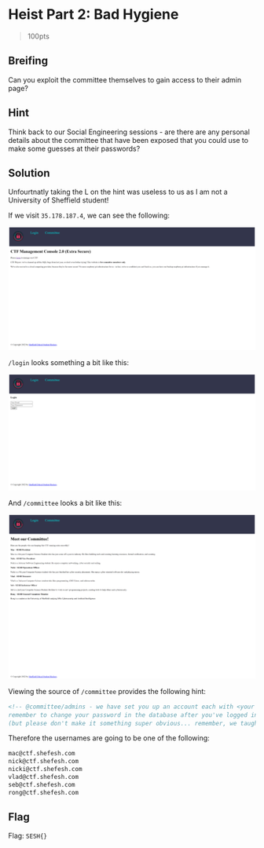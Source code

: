 # Heist Part 2: Bad Hygiene
> 100pts

## Breifing
Can you exploit the committee themselves to gain access to their admin page?

## Hint
Think back to our Social Engineering sessions - are there are any personal details about the committee that have been exposed that you could use to make some guesses at their passwords?

## Solution
Unfourtnatly taking the L on the hint was useless to us as I am not a University of Sheffield student!

If we visit `35.178.187.4`, we can see the following:

![Homepage.png](Homepage.png)

`/login` looks something a bit like this:

![Login.png](Login.png)

And `/committee` looks a bit like this:

![Committee.png](Committee.png)

Viewing the source of `/committee` provides the following hint:

```html
<!-- @committee/admins - we have set you up an account each with <your name in lowercase>@ctf.shefesh.com as your username, and a default password
remember to change your password in the database after you've logged in and tried out the system!
(but please don't make it something super obvious... remember, we taught our members social engineering after all) -->
```

Therefore the usernames are going to be one of the following:

```
mac@ctf.shefesh.com
nick@ctf.shefesh.com
nicki@ctf.shefesh.com
vlad@ctf.shefesh.com
seb@ctf.shefesh.com
rong@ctf.shefesh.com
```

## Flag
Flag: `SESH{}`